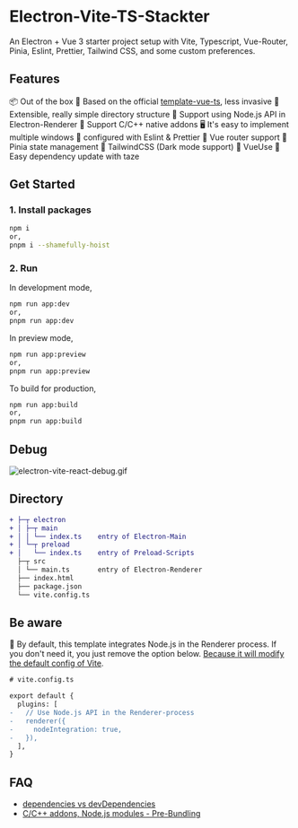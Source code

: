 # Electron-Vite-TS-Stackter

An Electron + Vue 3 starter project setup with Vite, Typescript, Vue-Router, Pinia, Eslint, Prettier, Tailwind CSS, and some custom preferences.

## Features

📦 Out of the box
🎯 Based on the official [template-vue-ts](https://github.com/vitejs/vite/tree/main/packages/create-vite/template-vue-ts), less invasive
🌱 Extensible, really simple directory structure
💪 Support using Node.js API in Electron-Renderer
🔩 Support C/C++ native addons
🖥 It's easy to implement multiple windows
🚀 configured with Eslint & Prettier
🚀 Vue router support
🚀 Pinia state management
🚀 TailwindCSS (Dark mode support)
🚀 VueUse
🚀 Easy dependency update with taze

## Get Started

### 1. Install packages

```bash
npm i
or,
pnpm i --shamefully-hoist
```

### 2. Run

In development mode,

```bash
npm run app:dev
or,
pnpm run app:dev
```

In preview mode,

```bash
npm run app:preview
or,
pnpm run app:preview
```

To build for production,

```bash
npm run app:build
or,
pnpm run app:build
```

## Debug

![electron-vite-react-debug.gif](https://github.com/electron-vite/electron-vite-react/blob/main/public/electron-vite-react-debug.gif?raw=true)

## Directory

```diff
+ ├─┬ electron
+ │ ├─┬ main
+ │ │ └── index.ts    entry of Electron-Main
+ │ └─┬ preload
+ │   └── index.ts    entry of Preload-Scripts
  ├─┬ src
  │ └── main.ts       entry of Electron-Renderer
  ├── index.html
  ├── package.json
  └── vite.config.ts
```

## Be aware

🚨 By default, this template integrates Node.js in the Renderer process. If you don't need it, you just remove the option below. [Because it will modify the default config of Vite](https://github.com/electron-vite/vite-plugin-electron-renderer#config-presets-opinionated).

```diff
# vite.config.ts

export default {
  plugins: [
-   // Use Node.js API in the Renderer-process
-   renderer({
-     nodeIntegration: true,
-   }),
  ],
}
```

## FAQ

- [dependencies vs devDependencies](https://github.com/electron-vite/vite-plugin-electron-renderer#dependencies-vs-devdependencies)
- [C/C++ addons, Node.js modules - Pre-Bundling](https://github.com/electron-vite/vite-plugin-electron-renderer#dependency-pre-bundling)
